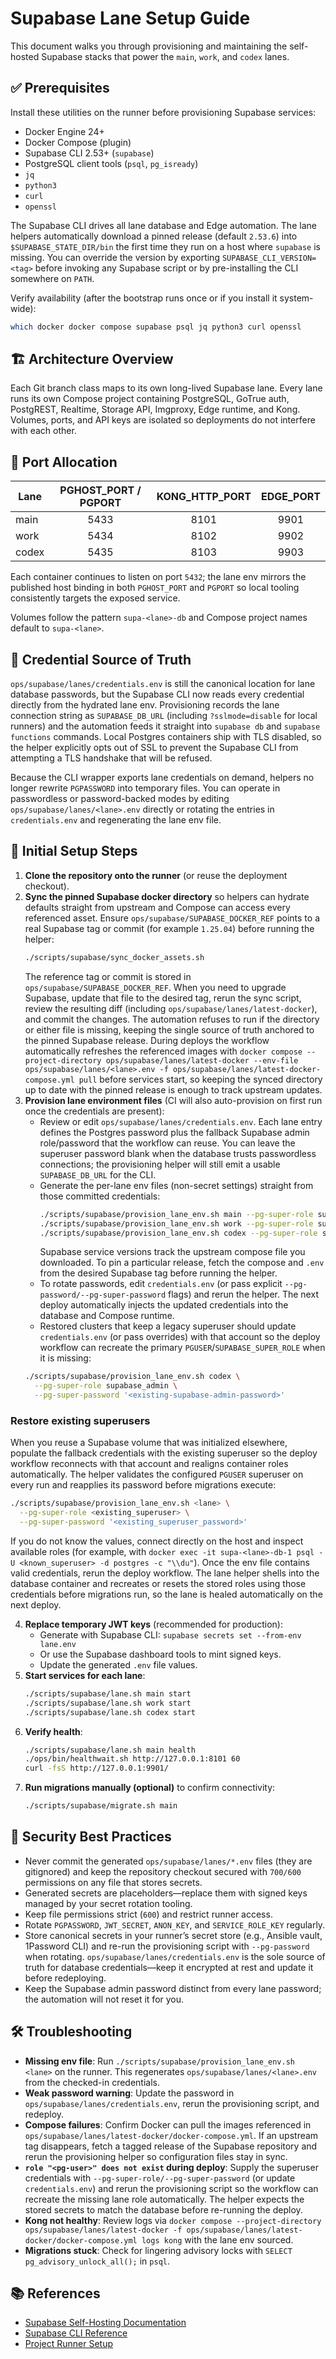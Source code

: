# Supabase Lane Setup Guide

This document walks you through provisioning and maintaining the self-hosted Supabase stacks that power the `main`, `work`, and `codex` lanes.

## ✅ Prerequisites

Install these utilities on the runner before provisioning Supabase services:

- Docker Engine 24+
- Docker Compose (plugin)
- Supabase CLI 2.53+ (`supabase`)
- PostgreSQL client tools (`psql`, `pg_isready`)
- `jq`
- `python3`
- `curl`
- `openssl`

The Supabase CLI drives all lane database and Edge automation. The lane
helpers automatically download a pinned release (default `2.53.6`) into
`$SUPABASE_STATE_DIR/bin` the first time they run on a host where `supabase`
is missing. You can override the version by exporting
`SUPABASE_CLI_VERSION=<tag>` before invoking any Supabase script or by
pre-installing the CLI somewhere on `PATH`.

Verify availability (after the bootstrap runs once or if you install it
system-wide):

```bash
which docker docker compose supabase psql jq python3 curl openssl
```

## 🏗️ Architecture Overview

Each Git branch class maps to its own long-lived Supabase lane. Every lane runs its own Compose project containing PostgreSQL, GoTrue auth, PostgREST, Realtime, Storage API, Imgproxy, Edge runtime, and Kong. Volumes, ports, and API keys are isolated so deployments do not interfere with each other.

## 🔢 Port Allocation

| Lane  | PGHOST_PORT / PGPORT | KONG_HTTP_PORT | EDGE_PORT |
|-------|:--------------------:|:--------------:|:---------:|
| main  |         5433         |      8101      |    9901   |
| work  |         5434         |      8102      |    9902   |
| codex |         5435         |      8103      |    9903   |

Each container continues to listen on port `5432`; the lane env mirrors the published host binding in both `PGHOST_PORT` and
`PGPORT` so local tooling consistently targets the exposed service.

Volumes follow the pattern `supa-<lane>-db` and Compose project names default to `supa-<lane>`.

## 🔐 Credential Source of Truth

`ops/supabase/lanes/credentials.env` is still the canonical location for lane database
passwords, but the Supabase CLI now reads every credential directly from the hydrated
lane env. Provisioning records the lane connection string as `SUPABASE_DB_URL` (including
`?sslmode=disable` for local runners) and the automation feeds it straight into
`supabase db` and `supabase functions` commands. Local Postgres containers ship with
TLS disabled, so the helper explicitly opts out of SSL to prevent the Supabase CLI from
attempting a TLS handshake that will be refused.

Because the CLI wrapper exports lane credentials on demand, helpers no longer rewrite
`PGPASSWORD` into temporary files. You can operate in passwordless or password-backed
modes by editing `ops/supabase/lanes/<lane>.env` directly or rotating the entries in
`credentials.env` and regenerating the lane env file.

## 🚀 Initial Setup Steps

1. **Clone the repository onto the runner** (or reuse the deployment checkout).
2. **Sync the pinned Supabase docker directory** so helpers can hydrate defaults straight from upstream and Compose can access every referenced asset. Ensure `ops/supabase/SUPABASE_DOCKER_REF` points to a real Supabase tag or commit (for example `1.25.04`) before running the helper:
   ```bash
   ./scripts/supabase/sync_docker_assets.sh
   ```
   The reference tag or commit is stored in `ops/supabase/SUPABASE_DOCKER_REF`. When you need to upgrade Supabase, update that file to the desired tag, rerun the sync script, review the resulting diff (including `ops/supabase/lanes/latest-docker`), and commit the changes. The automation refuses to run if the directory or either file is missing, keeping the single source of truth anchored to the pinned Supabase release.
   During deploys the workflow automatically refreshes the referenced images with `docker compose --project-directory ops/supabase/lanes/latest-docker --env-file ops/supabase/lanes/<lane>.env -f ops/supabase/lanes/latest-docker-compose.yml pull` before services start, so keeping the synced directory up to date with the pinned release is enough to track upstream updates.
3. **Provision lane environment files** (CI will also auto-provision on first run once the credentials are present):
   - Review or edit `ops/supabase/lanes/credentials.env`. Each lane entry defines the Postgres password plus the fallback Supabase admin role/password that the workflow can reuse. You can leave the superuser password blank when the database trusts passwordless connections; the provisioning helper will still emit a usable `SUPABASE_DB_URL` for the CLI.
   - Generate the per-lane env files (non-secret settings) straight from those committed credentials:
     ```bash
     ./scripts/supabase/provision_lane_env.sh main --pg-super-role supabase_admin
     ./scripts/supabase/provision_lane_env.sh work --pg-super-role supabase_admin
     ./scripts/supabase/provision_lane_env.sh codex --pg-super-role supabase_admin
     ```
     Supabase service versions track the upstream compose file you downloaded. To pin a particular release, fetch the compose and `.env` from the desired Supabase tag before running the helper.
   - To rotate passwords, edit `credentials.env` (or pass explicit `--pg-password/--pg-super-password` flags) and rerun the helper. The next deploy automatically injects the updated credentials into the database and Compose runtime.
    - Restored clusters that keep a legacy superuser should update `credentials.env` (or pass overrides) with that account so the deploy workflow can recreate the primary `PGUSER`/`SUPABASE_SUPER_ROLE` when it is missing:
     ```bash
     ./scripts/supabase/provision_lane_env.sh codex \
       --pg-super-role supabase_admin \
       --pg-super-password '<existing-supabase-admin-password>'
     ```

### Restore existing superusers

When you reuse a Supabase volume that was initialized elsewhere, populate the fallback credentials with the existing
superuser so the deploy workflow reconnects with that account and realigns container roles automatically. The helper
validates the configured `PGUSER` superuser on every run and reapplies its password before migrations execute:

```bash
./scripts/supabase/provision_lane_env.sh <lane> \
  --pg-super-role <existing_superuser> \
  --pg-super-password '<existing_superuser_password>'
```

If you do not know the values, connect directly on the host and inspect available roles (for example, with
`docker exec -it supa-<lane>-db-1 psql -U <known_superuser> -d postgres -c "\\du"`). Once the env file contains valid
credentials, rerun the deploy workflow. The lane helper shells into the database container and recreates or resets the
stored roles using those credentials before migrations run, so the lane is healed automatically on the next deploy.

4. **Replace temporary JWT keys** (recommended for production):
   - Generate with Supabase CLI: `supabase secrets set --from-env lane.env`
   - Or use the Supabase dashboard tools to mint signed keys.
   - Update the generated `.env` file values.
5. **Start services for each lane**:
   ```bash
   ./scripts/supabase/lane.sh main start
   ./scripts/supabase/lane.sh work start
   ./scripts/supabase/lane.sh codex start
   ```
6. **Verify health**:
   ```bash
   ./scripts/supabase/lane.sh main health
   ./ops/bin/healthwait.sh http://127.0.0.1:8101 60
   curl -fsS http://127.0.0.1:9901/
   ```
7. **Run migrations manually (optional)** to confirm connectivity:
   ```bash
   ./scripts/supabase/migrate.sh main
   ```

## 🔐 Security Best Practices

- Never commit the generated `ops/supabase/lanes/*.env` files (they are gitignored) and keep the repository checkout secured with `700/600` permissions on any file that stores secrets.
- Generated secrets are placeholders—replace them with signed keys managed by your secret rotation tooling.
- Keep file permissions strict (`600`) and restrict runner access.
- Rotate `PGPASSWORD`, `JWT_SECRET`, `ANON_KEY`, and `SERVICE_ROLE_KEY` regularly.
- Store canonical secrets in your runner’s secret store (e.g., Ansible vault, 1Password CLI) and re-run the provisioning script with `--pg-password` when rotating. `ops/supabase/lanes/credentials.env` is the sole source of truth for database credentials—keep it encrypted at rest and update it before redeploying.
- Keep the Supabase admin password distinct from every lane password; the automation will not reset it for you.

## 🛠️ Troubleshooting

- **Missing env file**: Run `./scripts/supabase/provision_lane_env.sh <lane>` on the runner. This regenerates `ops/supabase/lanes/<lane>.env` from the checked-in credentials.
- **Weak password warning**: Update the password in `ops/supabase/lanes/credentials.env`, rerun the provisioning script, and redeploy.
- **Compose failures**: Confirm Docker can pull the images referenced in `ops/supabase/lanes/latest-docker/docker-compose.yml`. If an upstream tag disappears, fetch a tagged release of the Supabase repository and rerun the provisioning helper so configuration files stay in sync.
- **`role "<pg-user>" does not exist` during deploy**: Supply the superuser credentials with `--pg-super-role/--pg-super-password` (or update `credentials.env`) and rerun the provisioning script so the workflow can recreate the missing lane role automatically. The helper expects the stored secrets to match the database before re-running the deploy.
- **Kong not healthy**: Review logs via `docker compose --project-directory ops/supabase/lanes/latest-docker -f ops/supabase/lanes/latest-docker/docker-compose.yml logs kong` with the lane env sourced.
- **Migrations stuck**: Check for lingering advisory locks with `SELECT pg_advisory_unlock_all();` in `psql`.

## 📚 References

- [Supabase Self-Hosting Documentation](https://supabase.com/docs/guides/self-hosting)
- [Supabase CLI Reference](https://supabase.com/docs/guides/cli)
- [Project Runner Setup](./RUNNER_SETUP.md)
